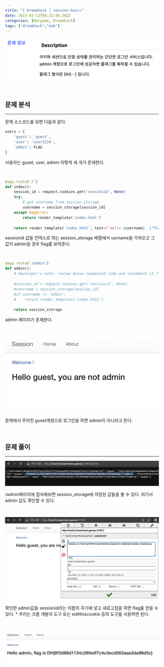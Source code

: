 ```yaml
---
title: "[ Dreamhack ] session-basic"
date: 2023-03-12T08:22:56.502Z
categories: [Wargame, Dreamhack]
tags: ["dreamhack","web"]
---
```

![](/images/15ac6bbb-f503-4615-a348-65d06563dbb0-image.png)

<br>

## **문제 분석**

---

문제 소스코드를 보면 다음과 같다.
```python
users = {
    'guest': 'guest',
    'user': 'user1234',
    'admin': FLAG
}
```
사용자는 guset, user, admin 이렇게 세 개가 존재한다.

<br>

```python
@app.route('/')
def index():
    session_id = request.cookies.get('sessionid', None)
    try:
        # get username from session_storage
        username = session_storage[session_id]
    except KeyError:
        return render_template('index.html')

    return render_template('index.html', text=f'Hello {username}, {"flag is " + FLAG if username == "admin" else "you are not admin"}')
```
sessionid 값을 인덱스로 하는 session_storage 배열에서 usrname을 가져오고 그 값이 admin일 경우 flag를 보여준다.

<br>

```python
@app.route('/admin')
def admin():
    # developer's note: review below commented code and uncomment it (TODO)

    #session_id = request.cookies.get('sessionid', None)
    #username = session_storage[session_id]
    #if username != 'admin':
    #    return render_template('index.html')

    return session_storage
```
admin 페이지가 존재한다.

<br>

![](/images/34269b27-373c-47b4-8e6b-919cd631d486-image.png)

문제에서 주어진 guest계정으로 로그인을 하면 admin이 아니라고 뜬다.

<br>

## **문제 풀이**

---

![](/images/085589cf-0fa3-437e-b656-e1e8df66effe-image.png)

/admin페이지에 접속해보면 session_storage에 저장된 값들을 볼 수 있다.
여기서 admin 값도 확인할 수 있다.

<br>

![](/images/6c4263fc-eb97-4c1d-9d26-e9a84a9730b6-image.png)

확인한 admin값을 sessionid라는 이름의 쿠기에 넣고 새로고침을 하면 flag를 얻을 수 있다.
\* 쿠키는 크롬 개발자 도구 또는 editthiscookie 등의 도구를 사용하면 된다.

<br>

![](/images/f57a75e0-0537-4f6f-b654-d01b2c599b00-image.png)

